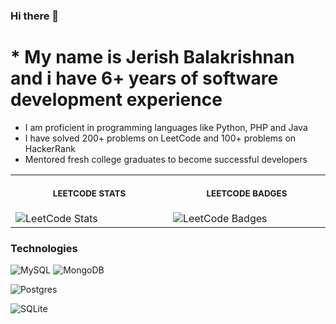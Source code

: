 ### Hi there 👋

# * My name is Jerish Balakrishnan and i have 6+ years of software development experience
* I am proficient in programming languages like Python, PHP and Java
* I have solved 200+ problems on LeetCode and 100+ problems on HackerRank
* Mentored fresh college graduates to become successful developers

<table>
<tr>
<th align="center">
<img width="441" height="1">
<p> 
<small>
LEETCODE STATS
</small>
</p>
</th>
<th align="center">
<img width="441" height="1">
<p> 
<small>
LEETCODE BADGES
</small>
</p>
</th>
</tr>
<tr>
<td>
<img src="https://leetcard.jacoblin.cool/Jerish_Balakrishnan?ext=contest&font=Dancing_Script" alt="LeetCode Stats"/>
</td>
<td>
<img src="https://leetcode-badge-showcase.vercel.app/api?username=Jerish_Balakrishnan&theme=light" alt="LeetCode Badges"/>
</td>
</tr>
</table>

### Technologies

![MySQL](https://img.shields.io/badge/mysql-4479A1.svg?style=for-the-badge&logo=mysql&logoColor=white) ![MongoDB](https://img.shields.io/badge/MongoDB-%234ea94b.svg?style=for-the-badge&logo=mongodb&logoColor=white)

![Postgres](https://img.shields.io/badge/postgres-%23316192.svg?style=for-the-badge&logo=postgresql&logoColor=white)

![SQLite](https://img.shields.io/badge/sqlite-%2307405e.svg?style=for-the-badge&logo=sqlite&logoColor=white)
